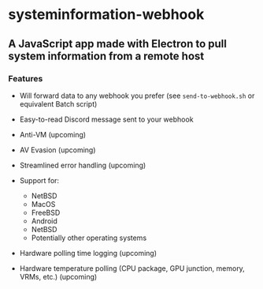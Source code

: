 # systeminformation-webhook

## A JavaScript app made with Electron to pull system information from a remote host ##

### Features ###

+ Will forward data to any webhook you prefer (see `send-to-webhook.sh` or equivalent Batch script)
+ Easy-to-read Discord message sent to your webhook
+ Anti-VM (upcoming)
+ AV Evasion (upcoming)
+ Streamlined error handling (upcoming)
+ Support for:
  
   + NetBSD
   + MacOS
   + FreeBSD
   + Android
   + NetBSD
   + Potentially other operating systems

+ Hardware polling time logging (upcoming)
+ Hardware temperature polling (CPU package, GPU junction, memory, VRMs, etc.) (upcoming)
